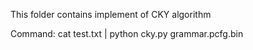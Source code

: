 This folder contains implement of CKY algorithm

Command:
cat test.txt | python cky.py grammar.pcfg.bin
